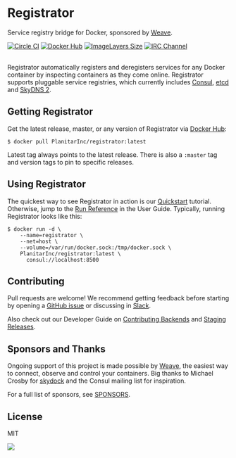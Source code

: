 # Registrator

Service registry bridge for Docker, sponsored by [Weave](http://weave.works).

[![Circle CI](https://circleci.com/gh/PlanitarInc/registrator.png?style=shield)](https://circleci.com/gh/PlanitarInc/registrator)
[![Docker Hub](https://img.shields.io/badge/docker-ready-blue.svg)](https://registry.hub.docker.com/u/PlanitarInc/registrator/)
[![ImageLayers Size](https://img.shields.io/imagelayers/image-size/PlanitarInc/registrator/latest.svg)](https://imagelayers.io/?images=gliderlabs%2Fregistrator:latest)
[![IRC Channel](https://img.shields.io/badge/irc-%23gliderlabs-blue.svg)](https://kiwiirc.com/client/irc.freenode.net/#gliderlabs)
<br /><br />

Registrator automatically registers and deregisters services for any Docker
container by inspecting containers as they come online. Registrator
supports pluggable service registries, which currently includes
[Consul](http://www.consul.io/), [etcd](https://github.com/coreos/etcd) and
[SkyDNS 2](https://github.com/skynetservices/skydns/).

## Getting Registrator

Get the latest release, master, or any version of Registrator via [Docker Hub](https://registry.hub.docker.com/u/PlanitarInc/registrator/):

	$ docker pull PlanitarInc/registrator:latest

Latest tag always points to the latest release. There is also a `:master` tag
and version tags to pin to specific releases.

## Using Registrator

The quickest way to see Registrator in action is our
[Quickstart](user/quickstart.md) tutorial. Otherwise, jump to the [Run
Reference](user/run.md) in the User Guide. Typically, running Registrator
looks like this:

    $ docker run -d \
        --name=registrator \
        --net=host \
        --volume=/var/run/docker.sock:/tmp/docker.sock \
        PlanitarInc/registrator:latest \
          consul://localhost:8500

## Contributing

Pull requests are welcome! We recommend getting feedback before starting by
opening a [GitHub issue](https://github.com/PlanitarInc/registrator/issues) or
discussing in [Slack](http://glider-slackin.herokuapp.com/).

Also check out our Developer Guide on [Contributing Backends](dev/backends.md)
and [Staging Releases](dev/releases.md).

## Sponsors and Thanks

Ongoing support of this project is made possible by [Weave](http://weave.works), the easiest way to connect, observe and control your containers. Big thanks to Michael Crosby for
[skydock](https://github.com/crosbymichael/skydock) and the Consul mailing list
for inspiration.

For a full list of sponsors, see
[SPONSORS](https://github.com/PlanitarInc/registrator/blob/master/SPONSORS).

## License

MIT

<img src="https://ga-beacon.appspot.com/UA-58928488-2/registrator/readme?pixel" />
